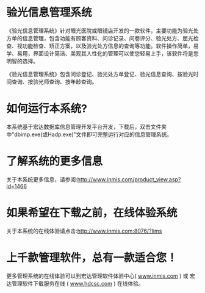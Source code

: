 # 验光信息管理系统

《验光信息管理系统》针对眼光医院或眼镜店开发的一款软件，主要功能为验光处方单的信息管理，包含功能有顾客资料、问诊记录、问卷评分、验光处方、屈光检查、视功能检查、矫正方案，以及验光处方信息的查询等功能。软件操作简单，易学、易用，界面设计简洁、美观其人性化的管理可以使您轻易上手，该软件将是您明智的选择。 

《验光信息管理系统》包含问诊登记、验光处方单登记、验光信息查询、按验光时间查询、按验光师查询、按年龄查询。

# 如何运行本系统?

本系统基于宏达数据库信息管理开发平台开发，下载后，双击文件夹中"dbimp.exe(或Hadp.exe)"文件即可完整运行对应的信息管理系统。

# 了解系统的更多信息

关于本系统更多信息，请参阅:http://www.inmis.com/product_view.asp?id=1466

# 如果希望在下载之前，在线体验系统

关于本系统的在线体验请点击:http://www.inmis.com:8076/?Iims

# 上千款管理软件，总有一款适合您！

更多管理系统的在线体验可以到宏达管理软件体验中心( www.inmis.com ) 或 宏达管理软件下载服务在线 ( www.hdcsc.com ) 在线体验。

